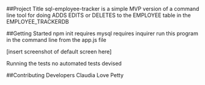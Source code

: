 ##Project Title
sql-employee-tracker is a simple MVP version of a command line tool for doing ADDS EDITS or DELETES to the EMPLOYEE table in the EMPLOYEE_TRACKERDB

##Getting Started
npm init
requires mysql
requires inquirer
run this program in the command line from the app.js file 

[insert screenshot of default screen here]

Running the tests
no automated tests devised


##Contributing Developers
Claudia Love Petty




